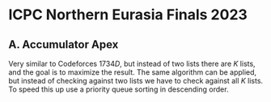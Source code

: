 # ICPC Northern Eurasia Finals 2023

## A. Accumulator Apex
Very similar to Codeforces $1734D$, but instead of two lists there are $K$ lists, and the goal is to maximize the result. The same algorithm can be applied, but instead of checking against two lists we have to check against all $K$ lists. To speed this up use a priority queue sorting in descending order. 